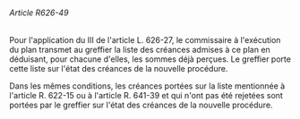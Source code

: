 ###### Article R626-49

Pour l'application du III de l'article L. 626-27, le commissaire à l'exécution du plan transmet au greffier la liste des créances admises à ce plan en déduisant, pour chacune d'elles, les sommes déjà perçues. Le greffier porte cette liste sur l'état des créances de la nouvelle procédure.

Dans les mêmes conditions, les créances portées sur la liste mentionnée à l'article R. 622-15 ou à l'article R. 641-39 et qui n'ont pas été rejetées sont portées par le greffier sur l'état des créances de la nouvelle procédure.

